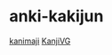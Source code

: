 # anki-kakijun

[kanimaji](https://github.com/maurimo/kanimaji)
[KanjiVG](https://github.com/KanjiVG/kanjivg)